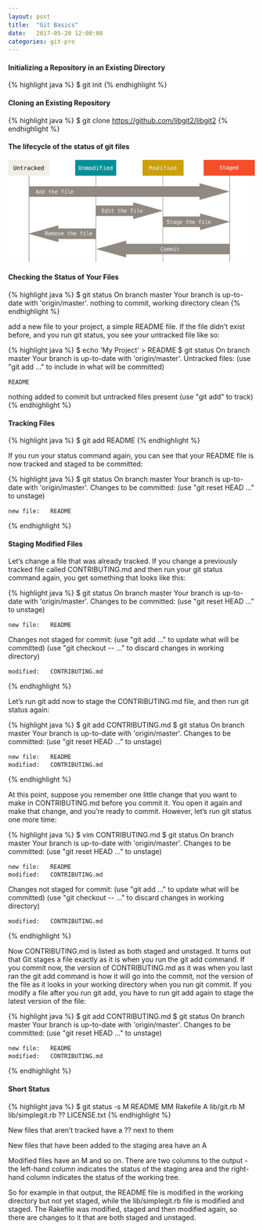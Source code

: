 ```yaml
---
layout: post
title:  "Git Basics"
date:   2017-05-20 12:00:00
categories: git-pro
---
```


#### Initializing a Repository in an Existing Directory

{% highlight java %}
$ git init
{% endhighlight %}

#### Cloning an Existing Repository

{% highlight java %}
$ git clone https://github.com/libgit2/libgit2
{% endhighlight %}

#### The lifecycle of the status of git files

![lifecycle.png](/images/lifecycle.png)

#### Checking the Status of Your Files

{% highlight java %}
$ git status
On branch master
Your branch is up-to-date with 'origin/master'.
nothing to commit, working directory clean
{% endhighlight %}

add a new file to your project, a simple README file. If the file didn’t exist before, and you run git status, you see your untracked file like so:

{% highlight java %}
$ echo 'My Project' > README
$ git status
On branch master
Your branch is up-to-date with 'origin/master'.
Untracked files:
  (use "git add <file>..." to include in what will be committed)

    README

nothing added to commit but untracked files present (use "git add" to track)
{% endhighlight %}

#### Tracking Files

{% highlight java %}
$ git add README
{% endhighlight %}

If you run your status command again, you can see that your README file is now tracked and staged to be committed:

{% highlight java %}
$ git status
On branch master
Your branch is up-to-date with 'origin/master'.
Changes to be committed:
  (use "git reset HEAD <file>..." to unstage)

    new file:   README
{% endhighlight %}

#### Staging Modified Files

Let’s change a file that was already tracked. If you change a previously tracked file called CONTRIBUTING.md and then run your git status command again, you get something that looks like this:

{% highlight java %}
$ git status
On branch master
Your branch is up-to-date with 'origin/master'.
Changes to be committed:
  (use "git reset HEAD <file>..." to unstage)

    new file:   README

Changes not staged for commit:
  (use "git add <file>..." to update what will be committed)
  (use "git checkout -- <file>..." to discard changes in working directory)

    modified:   CONTRIBUTING.md
{% endhighlight %}

Let’s run git add now to stage the CONTRIBUTING.md file, and then run git status again:

{% highlight java %}
$ git add CONTRIBUTING.md
$ git status
On branch master
Your branch is up-to-date with 'origin/master'.
Changes to be committed:
  (use "git reset HEAD <file>..." to unstage)

    new file:   README
    modified:   CONTRIBUTING.md
{% endhighlight %}

At this point, suppose you remember one little change that you want to make in CONTRIBUTING.md before you commit it. You open it again and make that change, and you’re ready to commit. However, let’s run git status one more time:

{% highlight java %}
$ vim CONTRIBUTING.md
$ git status
On branch master
Your branch is up-to-date with 'origin/master'.
Changes to be committed:
  (use "git reset HEAD <file>..." to unstage)

    new file:   README
    modified:   CONTRIBUTING.md

Changes not staged for commit:
  (use "git add <file>..." to update what will be committed)
  (use "git checkout -- <file>..." to discard changes in working directory)

    modified:   CONTRIBUTING.md
{% endhighlight %}

Now CONTRIBUTING.md is listed as both staged and unstaged. It turns out that Git stages a file exactly as it is when you run the git add command. If you commit now, the version of CONTRIBUTING.md as it was when you last ran the git add command is how it will go into the commit, not the version of the file as it looks in your working directory when you run git commit. If you modify a file after you run git add, you have to run git add again to stage the latest version of the file:

{% highlight java %}
$ git add CONTRIBUTING.md
$ git status
On branch master
Your branch is up-to-date with 'origin/master'.
Changes to be committed:
  (use "git reset HEAD <file>..." to unstage)

    new file:   README
    modified:   CONTRIBUTING.md
{% endhighlight %}

#### Short Status

{% highlight java %}
$ git status -s
 M README
MM Rakefile
A  lib/git.rb
M  lib/simplegit.rb
?? LICENSE.txt
{% endhighlight %}

New files that aren’t tracked have a ?? next to them

New files that have been added to the staging area have an A

Modified files have an M and so on. There are two columns to the output - the left-hand column indicates the status of the staging area and the right-hand column indicates the status of the working tree.

So for example in that output, the README file is modified in the working directory but not yet staged, while the lib/simplegit.rb file is modified and staged. The Rakefile was modified, staged and then modified again, so there are changes to it that are both staged and unstaged.








